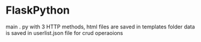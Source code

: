 # FlaskPython

main .  py with 3 HTTP methods,
html files are saved in templates folder
data is saved in userlist.json file for crud operaoions
